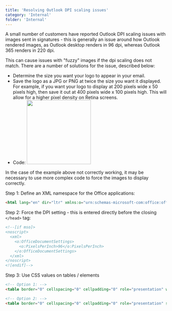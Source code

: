 ```yaml
---
title: 'Resolving Outlook DPI scaling issues'
category: 'Internal'
folder: 'Internal'
---
```


A small number of customers have reported Outlook DPI scaling issues with images sent in signatures - this is generally an issue around how Outlook rendered images, as Outlook desktop renders in 96 dpi, whereas Outlook 365 renders in 220 dpi.

This can cause issues with "fuzzy" images if the dpi scaling does not match. There are a number of solutions for the issue, described below:

*   Determine the size you want your logo to appear in your email.
*   Save the logo as a JPG or PNG at twice the size you want it displayed. For example, if you want your logo to display at 200 pixels wide x 50 pixels high, then save it out at 400 pixels wide x 100 pixels high. This will allow for a higher pixel density on Retina screens.
*   Code: <img src="http://www.signature365.com/images/somelogo.png" style="width: 200px; max-width: 200px;" width="200">

In the case of the example above not correctly working, it may be necessary to use more complex code to force the images to display correctly.  

Step 1: Define an XML namespace for the Office applications:

````html
<html lang="en" dir="ltr" xmlns:o="urn:schemas-microsoft-com:office:office">`
````

Step 2: Force the DPI setting - this is entered directly before the closing `</head>` tag:

````html
<!--[if mso]>
<noscript>
  <xml>
    <o:OfficeDocumentSettings>
      <o:PixelsPerInch>96</o:PixelsPerInch>
    </o:OfficeDocumentSettings>
  </xml>
</noscript>
<![endif]-->
````
Step 3: Use CSS values on tables / elements

````html
<!-- Option 1: -->
<table border="0" cellspacing="0" cellpadding="0" role="presentation" width="600" style="width: 600px;">

<!-- Option 2: -->
<table border="0" cellspacing="0" cellpadding="0" role="presentation" style="width: 600px;">
````
